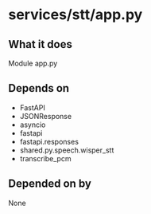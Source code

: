 # services/stt/app.py

## What it does
Module app.py

## Depends on
- FastAPI
- JSONResponse
- asyncio
- fastapi
- fastapi.responses
- shared.py.speech.wisper_stt
- transcribe_pcm

## Depended on by
None
